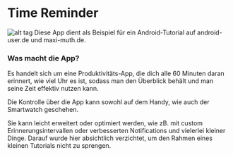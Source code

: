 # Time Reminder
![alt tag](http://www.maxi-muth.de/wordpress/wp-content/uploads/2015/03/Featured-Image.png)
Diese App dient als Beispiel für ein Android-Tutorial auf android-user.de und maxi-muth.de.

### Was macht die App?
Es handelt sich um eine Produktivitäts-App, die dich alle 60 Minuten daran erinnert, wie viel Uhr es ist, sodass man den Überblick behält und man seine Zeit effektiv nutzen kann.

Die Kontrolle über die App kann sowohl auf dem Handy, wie auch der Smartwatch geschehen.

Sie kann leicht erweitert oder optimiert werden, wie zB. mit custom Erinnerungsintervallen oder verbesserten Notifications und vielerlei kleiner Dinge. Darauf wurde hier absichtlich verzichtet, um den Rahmen eines kleinen Tutorials nicht zu sprengen.
